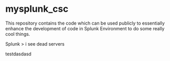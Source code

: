 # mysplunk_csc

This repository contains the code which can be used publicly to essentially enhance the development of code in Splunk Environment to do some really cool things.


Splunk > i see dead servers



testdasdasd



